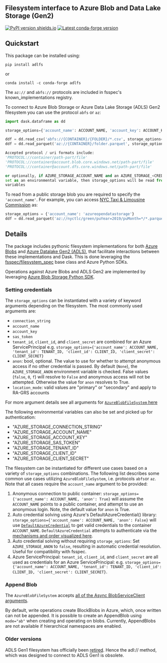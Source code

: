 Filesystem interface to Azure Blob and Data Lake Storage (Gen2) 
------------------------------------------------------------


[![PyPI version shields.io](https://img.shields.io/pypi/v/adlfs.svg)](https://pypi.python.org/pypi/adlfs/)
[![Latest conda-forge version](https://img.shields.io/conda/vn/conda-forge/adlfs?logo=conda-forge)](https://anaconda.org/conda-forge/aldfs)

Quickstart
----------

This package can be installed using:

`pip install adlfs`

or

`conda install -c conda-forge adlfs`

The `az://` and `abfs://` protocols are included in fsspec's known_implementations registry.

To connect to Azure Blob Storage or Azure Data Lake Storage (ADLS) Gen2 filesystem you can use the protocol `abfs` or `az`:

```python
import dask.dataframe as dd

storage_options={'account_name': ACCOUNT_NAME, 'account_key': ACCOUNT_KEY}

ddf = dd.read_csv('abfs://{CONTAINER}/{FOLDER}/*.csv', storage_options=storage_options)
ddf = dd.read_parquet('az://{CONTAINER}/folder.parquet', storage_options=storage_options)

Accepted protocol / uri formats include:
'PROTOCOL://container/path-part/file'
'PROTOCOL://container@account.blob.core.windows.net/path-part/file'
'PROTOCOL://container@account.dfs.core.windows.net/path-part/file'

or optionally, if AZURE_STORAGE_ACCOUNT_NAME and an AZURE_STORAGE_<CREDENTIAL> is 
set as an environmental variable, then storage_options will be read from the environmental
variables
```

To read from a public storage blob you are required to specify the `'account_name'`.
For example, you can access [NYC Taxi & Limousine Commission](https://azure.microsoft.com/en-us/services/open-datasets/catalog/nyc-taxi-limousine-commission-green-taxi-trip-records/) as:

```python
storage_options = {'account_name': 'azureopendatastorage'}
ddf = dd.read_parquet('az://nyctlc/green/puYear=2019/puMonth=*/*.parquet', storage_options=storage_options)
```

Details
-------
The package includes pythonic filesystem implementations for both [Azure Blobs](https://learn.microsoft.com/en-us/azure/storage/blobs/storage-blobs-overview) and [Azure Datalake Gen2 (ADLS)](https://learn.microsoft.com/en-us/azure/storage/blobs/data-lake-storage-introduction), that facilitate interactions between these implementations and Dask.  This is done leveraging the [fsspec/filesystem_spec](https://github.com/fsspec/filesystem_spec) base class and Azure Python SDKs.

Operations against Azure Blobs and ADLS Gen2 are implemented by leveraging [Azure Blob Storage Python SDK](https://github.com/Azure/azure-sdk-for-python).

### Setting credentials
The `storage_options` can be instantiated with a variety of keyword arguments depending on the filesystem. The most commonly used arguments are:
- `connection_string`
- `account_name`
- `account_key`
- `sas_token`
- `tenant_id`, `client_id`, and `client_secret` are combined for an Azure ServicePrincipal e.g. `storage_options={'account_name': ACCOUNT_NAME, 'tenant_id': TENANT_ID, 'client_id': CLIENT_ID, 'client_secret': CLIENT_SECRET}`
- `anon`: bool, optional.
   The value to use for whether to attempt anonymous access if no other credential is passed. By default (`None`), the
   `AZURE_STORAGE_ANON` environment variable is checked. False values (`false`, `0`, `f`) will resolve to `False` and
   anonymous access will not be attempted. Otherwise the value for `anon` resolves to True.
- `location_mode`: valid values are "primary" or "secondary" and apply to RA-GRS accounts

For more argument details see all arguments for [`AzureBlobFileSystem` here](https://fsspec.github.io/adlfs/api/#adlfs.AzureBlobFileSystem)

The following environmental variables can also be set and picked up for authentication:
- "AZURE_STORAGE_CONNECTION_STRING"
- "AZURE_STORAGE_ACCOUNT_NAME"
- "AZURE_STORAGE_ACCOUNT_KEY"
- "AZURE_STORAGE_SAS_TOKEN"
- "AZURE_STORAGE_TENANT_ID"
- "AZURE_STORAGE_CLIENT_ID"
- "AZURE_STORAGE_CLIENT_SECRET"

The filesystem can be instantiated for different use cases based on a variety of `storage_options` combinations. The following list describes some common use cases utilizing `AzureBlobFileSystem`, i.e. protocols `abfs`or `az`. Note that all cases require the `account_name` argument to be provided:
1. Anonymous connection to public container: `storage_options={'account_name': ACCOUNT_NAME, 'anon': True}` will assume the `ACCOUNT_NAME` points to a public container, and attempt to use an anonymous login. Note, the default value for `anon` is True.
2. Auto credential solving using Azure's DefaultAzureCredential() library: `storage_options={'account_name': ACCOUNT_NAME, 'anon': False}` will use [`DefaultAzureCredential`](https://learn.microsoft.com/en-us/python/api/azure-identity/azure.identity.defaultazurecredential?view=azure-python) to get valid credentials to the container `ACCOUNT_NAME`. `DefaultAzureCredential` attempts to authenticate via the [mechanisms and order visualized here](https://learn.microsoft.com/en-us/python/api/overview/azure/identity-readme?view=azure-python#defaultazurecredential).
3. Auto credential solving without requiring `storage_options`: Set `AZURE_STORAGE_ANON` to `false`, resulting in automatic credential resolution. Useful for compatibility with fsspec.
4. Azure ServicePrincipal: `tenant_id`, `client_id`, and `client_secret` are all used as credentials for an Azure ServicePrincipal: e.g. `storage_options={'account_name': ACCOUNT_NAME, 'tenant_id': TENANT_ID, 'client_id': CLIENT_ID, 'client_secret': CLIENT_SECRET}`.

### Append Blob
The `AzureBlobFileSystem` accepts [all of the Async BlobServiceClient arguments](https://docs.microsoft.com/en-us/azure/storage/blobs/storage-quickstart-blobs-python).

By default, write operations create BlockBlobs in Azure, which, once written can not be appended. It is possible to create an AppendBlob using `mode="ab"` when creating and operating on blobs. Currently, AppendBlobs are not available if hierarchical namespaces are enabled.

### Older versions
ADLS Gen1 filesystem has officially been [retired](https://learn.microsoft.com/en-us/lifecycle/products/azure-data-lake-storage-gen1). Hence the adl:// method, which was designed to connect to ADLS Gen1 is obsolete.
